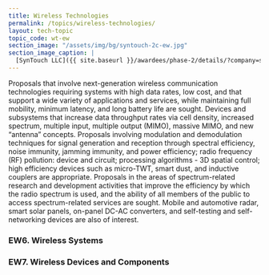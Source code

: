 ```yaml
---
title: Wireless Technologies
permalink: /topics/wireless-technologies/
layout: tech-topic
topic_code: wt-ew
section_image: "/assets/img/bg/syntouch-2c-ew.jpg"
section_image_caption: |
  [SynTouch LLC]({{ site.baseurl }}/awardees/phase-2/details/?company=syntouch-llc#syntouch-llc) BioTac Toccare provides tactile evaluations that are consistent, quantifiable, and reflective of human perceptions.
---
```


Proposals that involve next-generation wireless communication technologies requiring systems with high data rates, low cost, and that support a wide variety of applications and services, while maintaining full mobility, minimum latency, and long battery life are sought. Devices and subsystems that increase data throughput rates via cell density, increased spectrum, multiple input, multiple output (MIMO), massive MIMO, and new “antenna” concepts. Proposals involving modulation and demodulation techniques for signal generation and reception through spectral efficiency, noise immunity, jamming immunity, and power efficiency; radio frequency (RF) pollution: device and circuit; processing algorithms - 3D spatial control; high efficiency devices such as micro-TWT, smart dust, and inductive couplers are appropriate. Proposals in the areas of spectrum-related research and development activities that improve the efficiency by which the radio spectrum is used, and the ability of all members of the public to access spectrum-related services are sought. Mobile and automotive radar, smart solar panels, on-panel DC-AC converters, and self-testing and self-networking devices are also of interest. 

### EW6. Wireless Systems 

### EW7. Wireless Devices and Components


